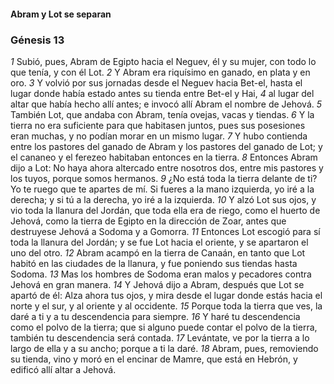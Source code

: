 #### Abram y Lot se separan

### Génesis 13

_1_ Subió, pues, Abram de Egipto hacia el Neguev, él y su mujer, con todo lo que tenía, y con él Lot. 
_2_ Y Abram era riquísimo en ganado, en plata y en oro. 
_3_ Y volvió por sus jornadas desde el Neguev hacia Bet-el, hasta el lugar donde había estado antes su tienda entre Bet-el y Hai, 
_4_ al lugar del altar que había hecho allí antes; e invocó allí Abram el nombre de Jehová. 
_5_ También Lot, que andaba con Abram, tenía ovejas, vacas y tiendas. 
_6_ Y la tierra no era suficiente para que habitasen juntos, pues sus posesiones eran muchas, y no podían morar en un mismo lugar. 
_7_ Y hubo contienda entre los pastores del ganado de Abram y los pastores del ganado de Lot; y el cananeo y el ferezeo habitaban entonces en la tierra. 
_8_ Entonces Abram dijo a Lot: No haya ahora altercado entre nosotros dos, entre mis pastores y los tuyos, porque somos hermanos. 
_9_ ¿No está toda la tierra delante de ti? Yo te ruego que te apartes de mí. Si fueres a la mano izquierda, yo iré a la derecha; y si tú a la derecha, yo iré a la izquierda. 
_10_ Y alzó Lot sus ojos, y vio toda la llanura del Jordán, que toda ella era de riego, como el huerto de Jehová, como la tierra de Egipto en la dirección de Zoar, antes que destruyese Jehová a Sodoma y a Gomorra. 
_11_ Entonces Lot escogió para sí toda la llanura del Jordán; y se fue Lot hacia el oriente, y se apartaron el uno del otro. 
_12_ Abram acampó en la tierra de Canaán, en tanto que Lot habitó en las ciudades de la llanura, y fue poniendo sus tiendas hasta Sodoma. 
_13_ Mas los hombres de Sodoma eran malos y pecadores contra Jehová en gran manera. 
_14_ Y Jehová dijo a Abram, después que Lot se apartó de él: Alza ahora tus ojos, y mira desde el lugar donde estás hacia el norte y el sur, y al oriente y al occidente. 
_15_ Porque toda la tierra que ves, la daré a ti y a tu descendencia para siempre. 
_16_ Y haré tu descendencia como el polvo de la tierra; que si alguno puede contar el polvo de la tierra, también tu descendencia será contada. 
_17_ Levántate, ve por la tierra a lo largo de ella y a su ancho; porque a ti la daré. 
_18_ Abram, pues, removiendo su tienda, vino y moró en el encinar de Mamre, que está en Hebrón, y edificó allí altar a Jehová. 


